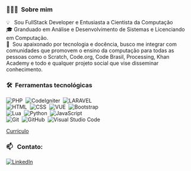 

### 👨🏻‍💻 &nbsp;Sobre mim

💡 &nbsp; Sou FullStack Developer e Entusiasta a Cientista da Computação\
🎓&nbsp;Granduado em Análise e Desenvolvimento de Sistemas e Licenciando em Computação.\
🌱 &nbsp;Sou apaixonado por tecnologia e docência, busco me integrar com comunidades que promovem o ensino da computação para todas as pessoas como o Scratch, Code.org, Code Brasil, Processing, Khan Academy e todo e qualquer projeto social que vise disseminar conhecimento.



### 🛠 &nbsp;Ferramentas tecnológicas


![PHP](https://img.shields.io/badge/-PHP-05122A?style=flat&logo=php)&nbsp;
![CodeIgniter](https://img.shields.io/badge/-CodeIgniter-05122A?style=flat&logo=codeigniter)&nbsp;
![LARAVEL](https://img.shields.io/badge/-Laravel-05122A?style=flat&logo=laravel)&nbsp;\
![HTML](https://img.shields.io/badge/-HTML-05122A?style=flat&logo=HTML5)&nbsp;
![CSS](https://img.shields.io/badge/-CSS-05122A?style=flat&logo=CSS3&logoColor=1572B6)&nbsp;
![VUE](https://img.shields.io/badge/-Vue-05122A?style=flat&logo=vue.js)&nbsp;
![Bootstrap](https://img.shields.io/badge/-Bootstrap-05122A?style=flat&logo=bootstrap&logoColor=563D7C)&nbsp;\
![Lua](https://img.shields.io/badge/-Python-05122A?style=flat&logo=python)&nbsp;
![Python](https://img.shields.io/badge/-Lua-05122A?style=flat&logo=lua&logoColor=1572B6)&nbsp;
![JavaScript](https://img.shields.io/badge/-JavaScript-05122A?style=flat&logo=javascript)&nbsp;\
![Git](https://img.shields.io/badge/-Git-05122A?style=flat&logo=git)&nbsp;
![GitHub](https://img.shields.io/badge/-GitHub-05122A?style=flat&logo=github)&nbsp;
![Visual Studio Code](https://img.shields.io/badge/-Visual%20Studio%20Code-05122A?style=flat&logo=visual-studio-code&logoColor=007ACC)&nbsp;

[Currículo](https://gigante762.github.io/portifolio/index.html)&nbsp;

### 📫 &nbsp; Contato:


<a href="https://www.linkedin.com/in/kevin-rodrigues-8b7ba11a5//"><img alt="LinkedIn" src="https://img.shields.io/badge/linkedin%20-%230077B5.svg?&style=flat&logo=linkedin&logoColor=white"/></a> &nbsp;








